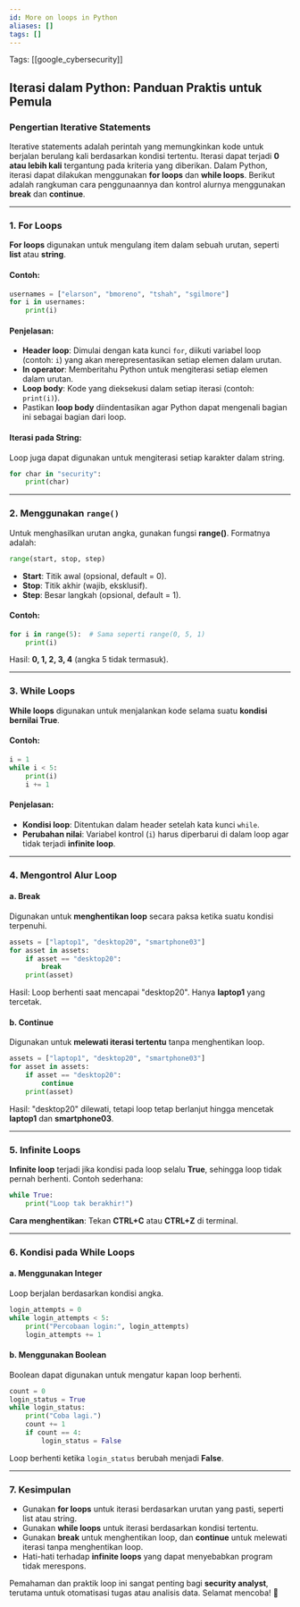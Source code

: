 ```yaml
---
id: More on loops in Python
aliases: []
tags: []
---
```


Tags: [[google_cybersecurity]]

## Iterasi dalam Python: Panduan Praktis untuk Pemula

### Pengertian Iterative Statements

Iterative statements adalah perintah yang memungkinkan kode untuk berjalan berulang kali berdasarkan kondisi tertentu. Iterasi dapat terjadi **0 atau lebih kali** tergantung pada kriteria yang diberikan. Dalam Python, iterasi dapat dilakukan menggunakan **for loops** dan **while loops**. Berikut adalah rangkuman cara penggunaannya dan kontrol alurnya menggunakan **break** dan **continue**.

---

### **1. For Loops**

**For loops** digunakan untuk mengulang item dalam sebuah urutan, seperti **list** atau **string**.

#### Contoh:

```python
usernames = ["elarson", "bmoreno", "tshah", "sgilmore"]
for i in usernames:
    print(i)
```

#### Penjelasan:

- **Header loop**: Dimulai dengan kata kunci `for`, diikuti variabel loop (contoh: `i`) yang akan merepresentasikan setiap elemen dalam urutan.
- **In operator**: Memberitahu Python untuk mengiterasi setiap elemen dalam urutan.
- **Loop body**: Kode yang dieksekusi dalam setiap iterasi (contoh: `print(i)`).
- Pastikan **loop body** diindentasikan agar Python dapat mengenali bagian ini sebagai bagian dari loop.

#### Iterasi pada String:

Loop juga dapat digunakan untuk mengiterasi setiap karakter dalam string.

```python
for char in "security":
    print(char)
```

---

### **2. Menggunakan `range()`**

Untuk menghasilkan urutan angka, gunakan fungsi **range()**. Formatnya adalah:

```python
range(start, stop, step)
```

- **Start**: Titik awal (opsional, default = 0).
- **Stop**: Titik akhir (wajib, eksklusif).
- **Step**: Besar langkah (opsional, default = 1).

#### Contoh:

```python
for i in range(5):  # Sama seperti range(0, 5, 1)
    print(i)
```

Hasil: **0, 1, 2, 3, 4** (angka 5 tidak termasuk).

---

### **3. While Loops**

**While loops** digunakan untuk menjalankan kode selama suatu **kondisi bernilai True**.

#### Contoh:

```python
i = 1
while i < 5:
    print(i)
    i += 1
```

#### Penjelasan:

- **Kondisi loop**: Ditentukan dalam header setelah kata kunci `while`.
- **Perubahan nilai**: Variabel kontrol (`i`) harus diperbarui di dalam loop agar tidak terjadi **infinite loop**.

---

### **4. Mengontrol Alur Loop**

#### a. **Break**

Digunakan untuk **menghentikan loop** secara paksa ketika suatu kondisi terpenuhi.

```python
assets = ["laptop1", "desktop20", "smartphone03"]
for asset in assets:
    if asset == "desktop20":
        break
    print(asset)
```

Hasil: Loop berhenti saat mencapai "desktop20". Hanya **laptop1** yang tercetak.

#### b. **Continue**

Digunakan untuk **melewati iterasi tertentu** tanpa menghentikan loop.

```python
assets = ["laptop1", "desktop20", "smartphone03"]
for asset in assets:
    if asset == "desktop20":
        continue
    print(asset)
```

Hasil: "desktop20" dilewati, tetapi loop tetap berlanjut hingga mencetak **laptop1** dan **smartphone03**.

---

### **5. Infinite Loops**

**Infinite loop** terjadi jika kondisi pada loop selalu **True**, sehingga loop tidak pernah berhenti. Contoh sederhana:

```python
while True:
    print("Loop tak berakhir!")
```

**Cara menghentikan**: Tekan **CTRL+C** atau **CTRL+Z** di terminal.

---

### **6. Kondisi pada While Loops**

#### a. Menggunakan Integer

Loop berjalan berdasarkan kondisi angka.

```python
login_attempts = 0
while login_attempts < 5:
    print("Percobaan login:", login_attempts)
    login_attempts += 1
```

#### b. Menggunakan Boolean

Boolean dapat digunakan untuk mengatur kapan loop berhenti.

```python
count = 0
login_status = True
while login_status:
    print("Coba lagi.")
    count += 1
    if count == 4:
        login_status = False
```

Loop berhenti ketika `login_status` berubah menjadi **False**.

---

### **7. Kesimpulan**

- Gunakan **for loops** untuk iterasi berdasarkan urutan yang pasti, seperti list atau string.
- Gunakan **while loops** untuk iterasi berdasarkan kondisi tertentu.
- Gunakan **break** untuk menghentikan loop, dan **continue** untuk melewati iterasi tanpa menghentikan loop.
- Hati-hati terhadap **infinite loops** yang dapat menyebabkan program tidak merespons.

Pemahaman dan praktik loop ini sangat penting bagi **security analyst**, terutama untuk otomatisasi tugas atau analisis data. Selamat mencoba! 🎉
